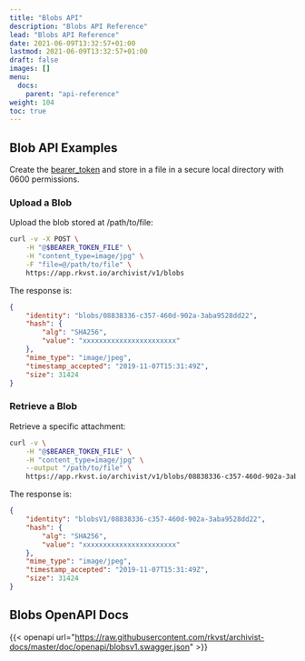 ```yaml
---
title: "Blobs API"
description: "Blobs API Reference"
lead: "Blobs API Reference"
date: 2021-06-09T13:32:57+01:00
lastmod: 2021-06-09T13:32:57+01:00
draft: false
images: []
menu: 
  docs:
    parent: "api-reference"
weight: 104
toc: true
---
```


## Blob API Examples

Create the [bearer_token](../../setup-and-administration/getting-access-tokens-using-app-registrations) and store in a file in a secure local directory with 0600 permissions.

### Upload a Blob

Upload the blob stored at /path/to/file:

```bash
curl -v -X POST \
    -H "@$BEARER_TOKEN_FILE" \
    -H "content_type=image/jpg" \
    -F "file=@/path/to/file" \
    https://app.rkvst.io/archivist/v1/blobs
```

The response is:

```json
{
    "identity": "blobs/08838336-c357-460d-902a-3aba9528dd22",
    "hash": {
        "alg": "SHA256",
        "value": "xxxxxxxxxxxxxxxxxxxxxxx"
    },
    "mime_type": "image/jpeg",
    "timestamp_accepted": "2019-11-07T15:31:49Z",
    "size": 31424
}
```

### Retrieve a Blob

Retrieve a specific attachment:

```bash
curl -v \
    -H "@$BEARER_TOKEN_FILE" \
    -H "content_type=image/jpg" \
    --output "/path/to/file" \
    https://app.rkvst.io/archivist/v1/blobs/08838336-c357-460d-902a-3aba9528dd22
```

The response is:

```json
{
    "identity": "blobsV1/08838336-c357-460d-902a-3aba9528dd22",
    "hash": {
        "alg": "SHA256",
        "value": "xxxxxxxxxxxxxxxxxxxxxxx"
    },
    "mime_type": "image/jpeg",
    "timestamp_accepted": "2019-11-07T15:31:49Z",
    "size": 31424
}
```

## Blobs OpenAPI Docs

{{< openapi url="https://raw.githubusercontent.com/rkvst/archivist-docs/master/doc/openapi/blobsv1.swagger.json" >}}
